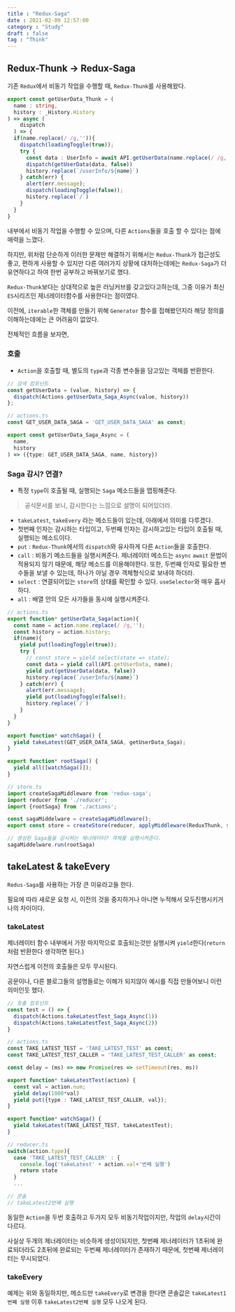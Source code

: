 ```yaml
---
title : "Redux-Saga"
date : 2021-02-09 12:57:00
category : "Study"
draft : false
tag : "Think"
--- 
```

## Redux-Thunk -> Redux-Saga
기존 `Redux`에서 비동기 작업을 수행할 때, `Redux-Thunk`를 사용해왔다.

```ts
export const getUserData_Thunk = (
  name : string, 
  history : _History.History
) => async (
    dispatch
  ) => {
  if(name.replace(/ /g,'')){
    dispatch(loadingToggle(true));
    try {
      const data : UserInfo = await API.getUserData(name.replace(/ /g,''));
      dispatch(getUserData(data, false))
      history.replace(`/userInfo/${name}`)
    } catch(err) {
      alert(err.message);
      dispatch(loadingToggle(false));
      history.replace(`/`)
    }
  }
}
```

내부에서 비동기 작업을 수행할 수 있으며, 다른 `Actions`들을 호출 할 수 있다는 점에 매력을 느꼈다.

하지만, 위처럼 단순하게 이러한 문제만 해결하기 위해서는 `Redux-Thunk`가 접근성도 좋고, 편하게 사용할 수 있지만 다른 여러가지 상황에 대처하는데에는 `Redux-Saga`가 더 유연하다고 하여 한번 공부하고 바꿔보기로 했다.

`Redux-Thunk`보다는 상대적으로 높은 러닝커브를 갖고있다고하는데, 그중 이유가 최신 `ES`시리즈인 제너레이터함수를 사용한다는 점이였다.

이전에, `iterable`한 객체를 만들기 위해 `Generator` 함수를 접해봤던지라 해당 정의를 이해하는데에는 큰 어려움이 없었다.

전체적인 흐름을 보자면,

### 호출
* `Action`을 호출할 때, 별도의 `type`과 각종 변수들을 담고있는 객체를 반환한다.


```ts
// 검색 컴포넌트
const getUserData = (value, history) => {
  dispatch(Actions.getUserData_Saga_Async(value, history))
};

// actions.ts
const GET_USER_DATA_SAGA = 'GET_USER_DATA_SAGA' as const;

export const getUserData_Saga_Async = (
  name, 
  history
) => ({type: GET_USER_DATA_SAGA, name, history})
```

### Saga 감시? 연결?
* 특정 `type`이 호출될 때, 실행되는 `Saga` 메소드들을 맵핑해준다.
> 공식문서를 보니, 감시한다는 느낌으로 설명이 되어있더라.
* `takeLatest`, `takeEvery` 라는 메소드들이 있는데, 아래에서 의미를 다루겠다.
* 첫번째 인자는 감시하는 타입이고, 두번째 인자는 감시하고있는 타입이 호출될 때, 실행되는 메소드이다.
* `put` : `Redux-Thunk`에서의 `dispatch`와 유사하게 다른 `Action`들을 호출한다.
* `call` : 비동기 메소드들을 실행시켜준다. 제너레이터 메소드는 `async` `await` 문법이 적용되지 않기 때문에, 해당 메소드를 이용해야한다. 또한, 두번째 인자로 필요한 변수들을 보낼 수 있는데, 하나가 아닐 경우 객체형식으로 보내야 하더라.
* `select` : 연결되어있는 `store`의 상태를 확인할 수 있다. `useSelector`와 매우 흡사하다.
* `all` : 배열 안의 모든 사가들을 동시에 실행시켜준다.


```ts
// actions.ts
export function* getUserData_Saga(action){
  const name = action.name.replace(/ /g,'');
  const history = action.history;
  if(name){
    yield put(loadingToggle(true));
    try {
      // const store = yield select(state => state);
      const data = yield call(API.getUserData, name);
      yield put(getUserData(data, false))
      history.replace(`/userInfo/${name}`)
    } catch(err) {
      alert(err.message);
      yield put(loadingToggle(false));
      history.replace(`/`)
    }
  }
}

export function* watchSaga() {
  yield takeLatest(GET_USER_DATA_SAGA, getUserData_Saga);
}

export function* rootSaga() {
  yield all([watchSaga()]);
}

// store.ts
import createSagaMiddleware from 'redux-saga';
import reducer from './reducer';
import {rootSaga} from './actions';

const sagaMiddelware = createSagaMiddleware();
export const store = createStore(reducer, applyMiddleware(ReduxThunk, sagaMiddelware))

// 생성된 Saga들을 감시하는 제너레이터? 객체를 실행시켜준다.
sagaMiddelware.run(rootSaga)
```

## takeLatest & takeEvery
`Redus-Saga`를 사용하는 가장 큰 이유라고들 한다.

필요에 따라 새로운 요청 시, 이전의 것을 중지하거나 아니면 누적해서 모두진행시키거나의 차이이다.


### takeLatest
제너레이터 함수 내부에서 가장 마지막으로 호출되는것만 실행시켜 `yield`한다(`return`처럼 반환한다 생각하면 된다.)

자연스럽게 이전의 호출들은 모두 무시된다.

공문이나, 다른 블로그들의 설명들로는 이해가 되지않아 예시를 직접 만들어보니 이런 의미인듯 했다.


```ts
// 호출 컴포넌트
const test = () => {
  dispatch(Actions.takeLatestTest_Saga_Async(1))
  dispatch(Actions.takeLatestTest_Saga_Async(2))
}

// actions.ts
const TAKE_LATEST_TEST = 'TAKE_LATEST_TEST' as const;
const TAKE_LATEST_TEST_CALLER = 'TAKE_LATEST_TEST_CALLER' as const;

const delay = (ms) => new Promise(res => setTimeout(res, ms))

export function* takeLatestTest(action) {
  const val = action.num;
  yield delay(1000*val)
  yield put({type : TAKE_LATEST_TEST_CALLER, val});
}

export function* watchSaga() {
  yield takeLatest(TAKE_LATEST_TEST, takeLatestTest);
}

// reducer.ts
switch(action.type){
  case 'TAKE_LATEST_TEST_CALLER' : {
    console.log('takeLatest' + action.val+'번째 실행')
    return state
  }
  ...

// 콘솔
// takeLatest2번째 실행
```

동일한 `Action`을 두번 호출하고 두가지 모두 비동기작업이지만, 작업의 `delay`시간이 다르다.

사실상 두개의 제너레이터는 비슷하게 생성이되지만, 첫번째 제너레이터가 1초뒤에 완료되더라도 2초뒤에 완료되는 두번째 제너레이터가 존재하기 때문에, 첫번째 제너레이터는 무시되었다.

### takeEvery
예제는 위와 동일하지만, 메소드만 `takeEvery`로 변경을 한다면 콘솔값은 `takeLatest1번째 실행` 이후 `takeLatest2번째 실행` 모두 나오게 된다.